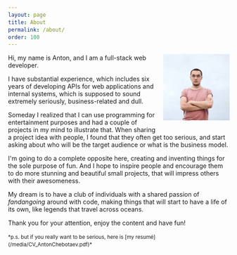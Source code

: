 ```yaml
---
layout: page
title: About
permalink: /about/
order: 100
---
```


<img src="/media/avatar.jpg" style="float: right; margin: 0 0 1em 1em;" width="30%"/>

Hi, my name is Anton, and I am a full-stack web developer.

I have substantial experience, which includes six years of developing APIs for web applications and internal systems, which is supposed to sound extremely seriously, business-related and dull.

Someday I realized that I can use programming for entertainment purposes and had a couple of projects in my mind to illustrate that. When sharing a project idea with people, I found that they often get too serious, and start asking about who will be the target audience or what is the business model.

I'm going to do a complete opposite here, creating and inventing things for the sole purpose of fun. And  I hope to inspire people and encourage them to do more stunning and beautiful small projects, that will impress others with their awesomeness.

My dream is to have a club of individuals with a shared passion of *fandangoing* around with code, making things that will start to have a life of its own, like legends that travel across oceans.

Thank you for your attention, enjoy the content and have fun!

<small>
*p.s. but if you really want to be serious, here is [my resumé](/media/CV_AntonChebotaev.pdf)*
</small>
